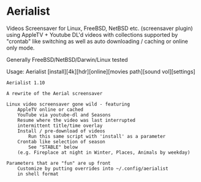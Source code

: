 # Aerialist
Videos Screensaver for Linux, FreeBSD, NetBSD etc. (screensaver plugin) using AppleTV + Youtube DL'd videos with collections supported by "crontab" like switching as well as auto downloading / caching or online only mode.

Generally FreeBSD/NetBSD/Darwin/Linux tested


Usage: Aerialist [install][4k][hdr][online][movies path][sound vol][settings]

	Aerialist 1.10

	A rewrite of the Aerial screensaver

	Linux video screensaver gone wild - featuring
		AppleTV online or cached
		YouTube via youtube-dl and Seasons
		Resume where the video was last interrupted
		intermittent title/time overlay
		Install / pre-download of videos
			Run this same script with 'install' as a parameter
		Crontab like selection of season
			See "STABLE" below
		(e.g. Fireplace at night in Winter, Places, Animals by weekday)

	Parameters that are "fun" are up front
		Customize by putting overrides into ~/.config/aerialist
		in shell format
